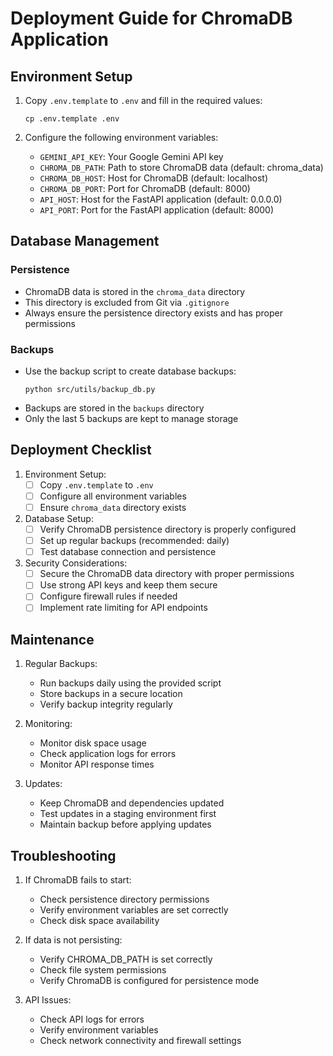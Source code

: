 # Deployment Guide for ChromaDB Application

## Environment Setup

1. Copy `.env.template` to `.env` and fill in the required values:
   ```
   cp .env.template .env
   ```

2. Configure the following environment variables:
   - `GEMINI_API_KEY`: Your Google Gemini API key
   - `CHROMA_DB_PATH`: Path to store ChromaDB data (default: chroma_data)
   - `CHROMA_DB_HOST`: Host for ChromaDB (default: localhost)
   - `CHROMA_DB_PORT`: Port for ChromaDB (default: 8000)
   - `API_HOST`: Host for the FastAPI application (default: 0.0.0.0)
   - `API_PORT`: Port for the FastAPI application (default: 8000)

## Database Management

### Persistence
- ChromaDB data is stored in the `chroma_data` directory
- This directory is excluded from Git via `.gitignore`
- Always ensure the persistence directory exists and has proper permissions

### Backups
- Use the backup script to create database backups:
  ```
  python src/utils/backup_db.py
  ```
- Backups are stored in the `backups` directory
- Only the last 5 backups are kept to manage storage

## Deployment Checklist

1. Environment Setup:
   - [ ] Copy `.env.template` to `.env`
   - [ ] Configure all environment variables
   - [ ] Ensure `chroma_data` directory exists

2. Database Setup:
   - [ ] Verify ChromaDB persistence directory is properly configured
   - [ ] Set up regular backups (recommended: daily)
   - [ ] Test database connection and persistence

3. Security Considerations:
   - [ ] Secure the ChromaDB data directory with proper permissions
   - [ ] Use strong API keys and keep them secure
   - [ ] Configure firewall rules if needed
   - [ ] Implement rate limiting for API endpoints

## Maintenance

1. Regular Backups:
   - Run backups daily using the provided script
   - Store backups in a secure location
   - Verify backup integrity regularly

2. Monitoring:
   - Monitor disk space usage
   - Check application logs for errors
   - Monitor API response times

3. Updates:
   - Keep ChromaDB and dependencies updated
   - Test updates in a staging environment first
   - Maintain backup before applying updates

## Troubleshooting

1. If ChromaDB fails to start:
   - Check persistence directory permissions
   - Verify environment variables are set correctly
   - Check disk space availability

2. If data is not persisting:
   - Verify CHROMA_DB_PATH is set correctly
   - Check file system permissions
   - Verify ChromaDB is configured for persistence mode

3. API Issues:
   - Check API logs for errors
   - Verify environment variables
   - Check network connectivity and firewall settings